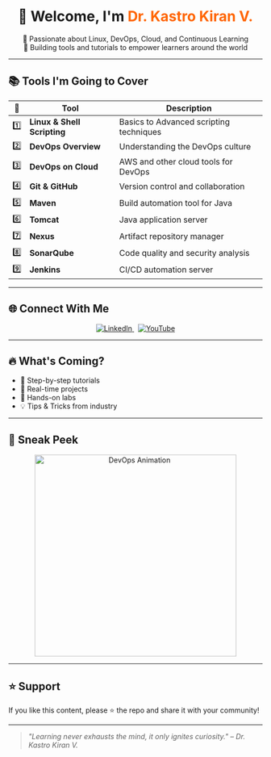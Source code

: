 <h1 align="center">👋 Welcome, I'm <span style="color:#ff6600">Dr. Kastro Kiran V.</span></h1>

<p align="center">
  🚀 Passionate about Linux, DevOps, Cloud, and Continuous Learning<br>
  🔧 Building tools and tutorials to empower learners around the world
</p>

---

## 📚 Tools I'm Going to Cover

| 🔢 | Tool                 | Description                                       |
|----|----------------------|---------------------------------------------------|
| 1️⃣ | **Linux & Shell Scripting** | Basics to Advanced scripting techniques |
| 2️⃣ | **DevOps Overview**         | Understanding the DevOps culture         |
| 3️⃣ | **DevOps on Cloud**         | AWS and other cloud tools for DevOps     |
| 4️⃣ | **Git & GitHub**            | Version control and collaboration         |
| 5️⃣ | **Maven**                   | Build automation tool for Java            |
| 6️⃣ | **Tomcat**                  | Java application server                    |
| 7️⃣ | **Nexus**                   | Artifact repository manager                |
| 8️⃣ | **SonarQube**               | Code quality and security analysis        |
| 9️⃣ | **Jenkins**                 | CI/CD automation server                    |

---

## 🌐 Connect With Me

<p align="center">
  <a href="https://www.linkedin.com/in/kastro-kiran/" target="_blank">
    <img src="https://img.shields.io/badge/LinkedIn-Dr.Kastro%20Kiran%20V.-0077B5?style=for-the-badge&logo=linkedin&logoColor=white" alt="LinkedIn">
  </a>
  &nbsp;
  <a href="https://www.youtube.com/@LearnWithKASTRO" target="_blank">
    <img src="https://img.shields.io/badge/YouTube-LearnWithKASTRO-FF0000?style=for-the-badge&logo=youtube&logoColor=white" alt="YouTube">
  </a>
</p>

---

## 🔥 What's Coming?

- 📝 Step-by-step tutorials  
- 🎯 Real-time projects  
- 🧪 Hands-on labs  
- 💡 Tips & Tricks from industry  

---

## 🎥 Sneak Peek

<p align="center">
  <img src="https://media.giphy.com/media/LMt9638dO8dftAjtco/giphy.gif" width="400" alt="DevOps Animation">
</p>

---

## ⭐️ Support

If you like this content, please ⭐️ the repo and share it with your community!

---

> *"Learning never exhausts the mind, it only ignites curiosity." – Dr. Kastro Kiran V.*

